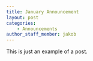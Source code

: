 ```yaml
---
title: January Announcement
layout: post
categories:
	- Announcements
author_staff_member: jakob
---
```


This is just an example of a post.